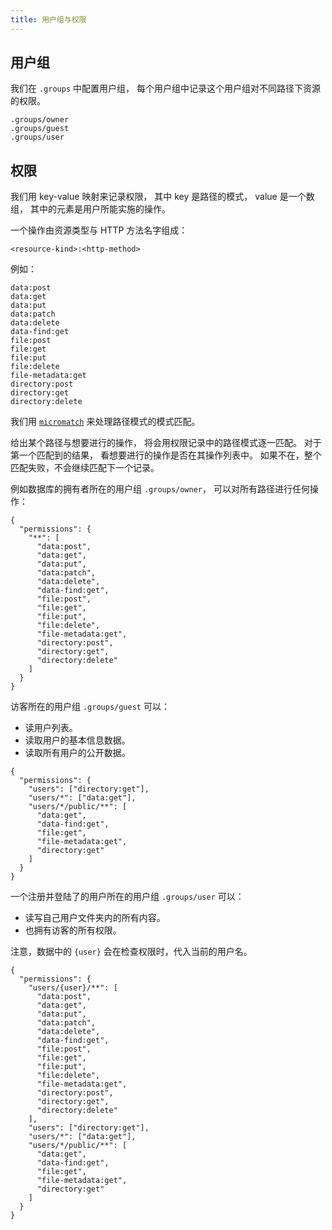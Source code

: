 ```yaml
---
title: 用户组与权限
---
```


## 用户组

我们在 `.groups` 中配置用户组，
每个用户组中记录这个用户组对不同路径下资源的权限。

```
.groups/owner
.groups/guest
.groups/user
```

## 权限

我们用 key-value 映射来记录权限，
其中 key 是路径的模式，
value 是一个数组，
其中的元素是用户所能实施的操作。

一个操作由资源类型与 HTTP 方法名字组成：

```
<resource-kind>:<http-method>
```

例如：

```
data:post
data:get
data:put
data:patch
data:delete
data-find:get
file:post
file:get
file:put
file:delete
file-metadata:get
directory:post
directory:get
directory:delete
```

我们用 [`micromatch`](https://github.com/micromatch/micromatch)
来处理路径模式的模式匹配。

给出某个路径与想要进行的操作，
将会用权限记录中的路径模式逐一匹配。
对于第一个匹配到的结果，
看想要进行的操作是否在其操作列表中。
如果不在，整个匹配失败，不会继续匹配下一个记录。

例如数据库的拥有者所在的用户组 `.groups/owner`，
可以对所有路径进行任何操作：

```
{
  "permissions": {
    "**": [
      "data:post",
      "data:get",
      "data:put",
      "data:patch",
      "data:delete",
      "data-find:get",
      "file:post",
      "file:get",
      "file:put",
      "file:delete",
      "file-metadata:get",
      "directory:post",
      "directory:get",
      "directory:delete"
    ]
  }
}
```

访客所在的用户组 `.groups/guest` 可以：

- 读用户列表。
- 读取用户的基本信息数据。
- 读取所有用户的公开数据。

```
{
  "permissions": {
    "users": ["directory:get"],
    "users/*": ["data:get"],
    "users/*/public/**": [
      "data:get",
      "data-find:get",
      "file:get",
      "file-metadata:get",
      "directory:get"
    ]
  }
}
```

一个注册并登陆了的用户所在的用户组 `.groups/user` 可以：

- 读写自己用户文件夹内的所有内容。
- 也拥有访客的所有权限。

注意，数据中的 `{user}` 会在检查权限时，代入当前的用户名。

```
{
  "permissions": {
    "users/{user}/**": [
      "data:post",
      "data:get",
      "data:put",
      "data:patch",
      "data:delete",
      "data-find:get",
      "file:post",
      "file:get",
      "file:put",
      "file:delete",
      "file-metadata:get",
      "directory:post",
      "directory:get",
      "directory:delete"
    ],
    "users": ["directory:get"],
    "users/*": ["data:get"],
    "users/*/public/**": [
      "data:get",
      "data-find:get",
      "file:get",
      "file-metadata:get",
      "directory:get"
    ]
  }
}
```
